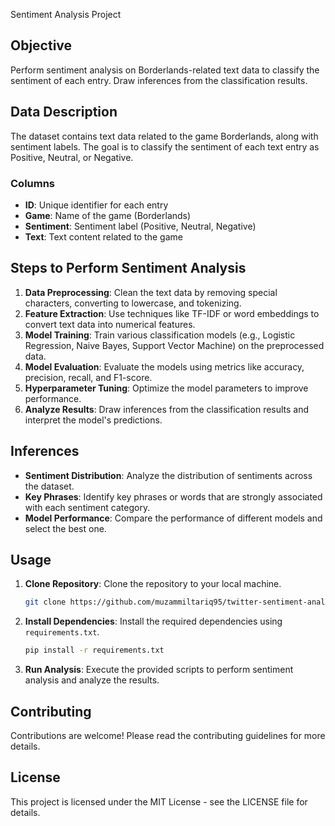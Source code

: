 Sentiment Analysis Project

## Objective
Perform sentiment analysis on Borderlands-related text data to classify the sentiment of each entry. Draw inferences from the classification results.

## Data Description
The dataset contains text data related to the game Borderlands, along with sentiment labels. The goal is to classify the sentiment of each text entry as Positive, Neutral, or Negative.

### Columns
- **ID**: Unique identifier for each entry
- **Game**: Name of the game (Borderlands)
- **Sentiment**: Sentiment label (Positive, Neutral, Negative)
- **Text**: Text content related to the game

## Steps to Perform Sentiment Analysis
1. **Data Preprocessing**: Clean the text data by removing special characters, converting to lowercase, and tokenizing.
2. **Feature Extraction**: Use techniques like TF-IDF or word embeddings to convert text data into numerical features.
3. **Model Training**: Train various classification models (e.g., Logistic Regression, Naive Bayes, Support Vector Machine) on the preprocessed data.
4. **Model Evaluation**: Evaluate the models using metrics like accuracy, precision, recall, and F1-score.
5. **Hyperparameter Tuning**: Optimize the model parameters to improve performance.
6. **Analyze Results**: Draw inferences from the classification results and interpret the model's predictions.

## Inferences
- **Sentiment Distribution**: Analyze the distribution of sentiments across the dataset.
- **Key Phrases**: Identify key phrases or words that are strongly associated with each sentiment category.
- **Model Performance**: Compare the performance of different models and select the best one.

## Usage
1. **Clone Repository**: Clone the repository to your local machine.
   ```bash
   git clone https://github.com/muzammiltariq95/twitter-sentiment-analysis.git
   ```
2. **Install Dependencies**: Install the required dependencies using `requirements.txt`.
   ```bash
   pip install -r requirements.txt
   ```
3. **Run Analysis**: Execute the provided scripts to perform sentiment analysis and analyze the results.

## Contributing
Contributions are welcome! Please read the contributing guidelines for more details.

## License
This project is licensed under the MIT License - see the LICENSE file for details.
